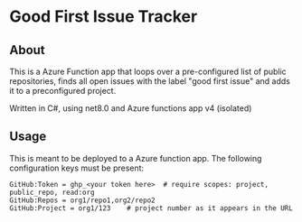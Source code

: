 # Good First Issue Tracker

## About
This is a Azure Function app that loops over a pre-configured list of public repositories, finds all open issues with the label "good first issue" and adds it to a preconfigured project.

Written in C#, using net8.0 and Azure functions app v4 (isolated)

## Usage

This is meant to be deployed to a Azure function app. The following configuration keys must be present:

```
GitHub:Token = ghp_<your token here>  # require scopes: project, public_repo, read:org
GitHub:Repos = org1/repo1,org2/repo2
GitHub:Project = org1/123    # project number as it appears in the URL
```
